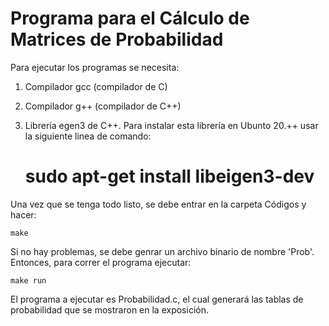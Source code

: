 # Programa para el Cálculo de Matrices de Probabilidad

Para ejecutar los programas se necesita:
1) Compilador gcc (compilador de C)
2) Compilador g++ (compilador de C++)
3) Librería egen3 de C++. Para instalar esta librería en Ubunto 20.++ usar la siguiente linea de comando:

    # sudo apt-get install libeigen3-dev

Una vez que se tenga todo listo, se debe entrar en la carpeta Códigos y hacer:
    
    make
    
Si no hay problemas, se debe genrar un archivo binario de nombre 'Prob'. Entonces, para correr el programa ejecutar:
    
    make run

El programa a ejecutar es Probabilidad.c, el cual generará las tablas de probabilidad que se mostraron en la exposición.
